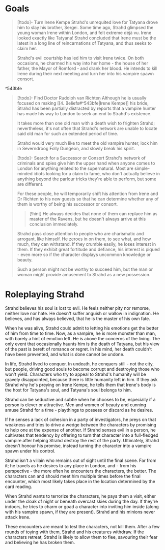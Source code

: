 # Goals
>[!todo]- Turn Irene Kempe
>Strahd's unrequited love for Tatyana drove him to slay his brother, Sergei. Some time ago, Strahd glimpsed the young woman Irene within London, and felt extreme déjà vu. Irene looked exactly like Tatyana! Strahd concluded that Irene must be the latest in a long line of reincarnations of Tatyana, and thus seeks to claim her.
>
>Strahd's evil courtship has led him to visit Irene twice. On both occasions, he charmed his way into her home - the house of her father, the Mayor of Romford - and drank her blood. He intends to kill Irene during their next meeting and turn her into his vampire spawn consort.

^543bfe

>[!todo]- Find Doctor Rudolph van Richten
>Although he is usually focused on making [[4. Beliefs#^543bfe|Irene Kempe]] his bride, Strahd has been partially distracted by reports that a vampire hunter has made his way to London to seek an end to Strahd's existence.
>
>It takes more than one old man with a death wish to frighten Strahd; nevertheless, it's not often that Strahd's network are unable to locate said old man for such an extended period of time.
>
>Strahd would very much like to meet the old vampire hunter, lock him in Severndroog Folly Dungeon, and slowly break his spirit.

>[!todo]- Search for a Successor or Consort
>Strahd's network of criminals and spies give him the upper hand when anyone comes to London for anything related to the supernatural. Most are simple-minded idiots looking for a claim to fame, who don't actually believe in anything beyond the parlour tricks they're able to perform, but some are different.
>
>For these people, he will temporarily shift his attention from Irene and Dr Richten to his new guests so that he can determine whether any of them is worthy of being his successor or consort.
>>[!hint]
>>He always decides that none of them can replace him as master of the Ravens, but he doesn't always arrive at this conclusion immediately.
>
>Strahd pays close attention to people who are charismatic and arrogant, like himself. He zeroes in on them, to see what, and how much, they can withstand. If they crumble easily, he loses interest in them. If they exhibit great fortitude and defiance, his interest is piqued - even more so if the character displays uncommon knowledge or beauty.
>
>Such a person might not be worthy to succeed him, but the man or woman might provide amusement to Strahd as a new possession.

# Roleplaying Strahd
Strahd believes his soul is lost to evil. He feels neither pity nor remorse, neither love nor hate. He doesn't suffer anguish or wallow in indignation. He believes, and has always believed, that he is the master of his own fate.

When he was alive, Strahd could admit to letting his emotions get the better of him from time to time. Now, as a vampire, he is more monster than man, with barely a hint of emotion left. He is above the concerns of the living. The only event that occasionally haunts him is the death of Tatyana, but his view of the past is bereft of romance or regret. In his mind, her death couldn't have been prevented, and what is done cannot be undone.

In life, Strahd lived to conquer. In undeath, he conquers still - not the city, but people, driving good souls to become corrupt and destroying those who won't yield. Characters who try to appeal to Strahd's humanity will be gravely disappointed, because there is little humanity left in him. If they ask Strahd why he's preying on Irene Kempe, he tells them that Irene's body is the host for Tatyana's soul, and Tatyana's soul belongs to him.

Strahd can be seductive and subtle when he chooses to be, especially if a person is clever or attractive. Men and women of beauty and cunning amuse Strahd for a time - playthings to possess or discard as he desires.

If he senses a lack of cohesion in a party of investigators, he preys on that weakness and tries to drive a wedge between the characters by promising to help one at the expense of another. If Strahd senses evil in a person, he cultivates that tendency by offering to turn that character into a full-fledged vampire after helping Strahd destroy the rest of the party. Ultimately, Strahd doesn't honour his promise, instead turning the character into a vampire spawn under his control.

Strahd isn't a villain who remains out of sight until the final scene. Far from it; he travels as he desires to any place in London, and - from his perspective - the more often he encounters the characters, the better. The characters can and should meet him multiple times before the final encounter, which most likely takes place in the location determined by the card reading.

When Strahd wants to terrorize the characters, he pays them a visit, either under the cloak of night or beneath overcast skies during the day. If they're indoors, he tries to charm or goad a character into inviting him inside (along with his vampire spawn, if they are present). Strahd and his minions never attack Irene.

These encounters are meant to test the characters, not kill them. After a few rounds of toying with them, Strahd and his creatures withdraw. If the characters retreat, Strahd is likely to allow them to flee, savouring their fear and believing he has broken them.